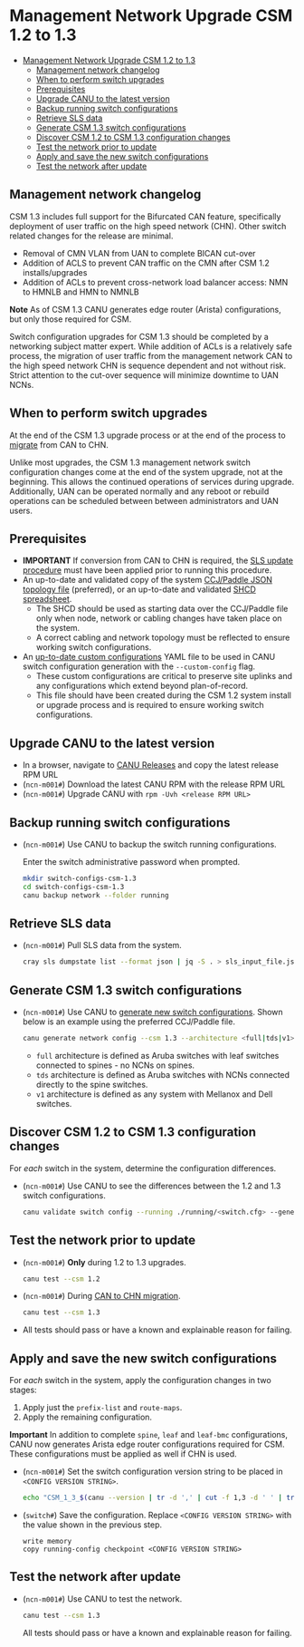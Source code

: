# Management Network Upgrade CSM 1.2 to 1.3

- [Management Network Upgrade CSM 1.2 to 1.3](#management-network-upgrade-csm-12-to-13)
  - [Management network changelog](#management-network-changelog)
  - [When to perform switch upgrades](#when-to-perform-switch-upgrades)
  - [Prerequisites](#prerequisites)
  - [Upgrade CANU to the latest version](#upgrade-canu-to-the-latest-version)
  - [Backup running switch configurations](#backup-running-switch-configurations)
  - [Retrieve SLS data](#retrieve-sls-data)
  - [Generate CSM 1.3 switch configurations](#generate-csm-13-switch-configurations)
  - [Discover CSM 1.2 to CSM 1.3 configuration changes](#discover-csm-12-to-csm-13-configuration-changes)
  - [Test the network prior to update](#test-the-network-prior-to-update)
  - [Apply and save the new switch configurations](#apply-and-save-the-new-switch-configurations)
  - [Test the network after update](#test-the-network-after-update)

## Management network changelog

CSM 1.3 includes full support for the Bifurcated CAN feature, specifically deployment of user traffic on the high speed network (CHN). Other switch related changes for the release are minimal.

- Removal of CMN VLAN from UAN to complete BICAN cut-over
- Addition of ACLS to prevent CAN traffic on the CMN after CSM 1.2 installs/upgrades
- Addition of ACLs to prevent cross-network load balancer access: NMN to HMNLB and HMN to NMNLB

**Note** As of CSM 1.3 CANU generates edge router (Arista) configurations, but only those required for CSM.

Switch configuration upgrades for CSM 1.3 should be completed by a networking subject matter expert.
While addition of ACLs is a relatively safe process, the migration of user traffic from the management network CAN to the high speed network CHN is sequence dependent and not without risk.
Strict attention to the cut-over sequence will minimize downtime to UAN NCNs.

## When to perform switch upgrades

At the end of the CSM 1.3 upgrade process or at the end of the process to [migrate](chn_enable.md) from CAN to CHN.

Unlike most upgrades, the CSM 1.3 management network switch configuration changes come at the end of the system upgrade, not at the beginning. This allows the continued operations of services during upgrade.
Additionally, UAN can be operated normally and any reboot or rebuild operations can be scheduled between between administrators and UAN users.

## Prerequisites

- **IMPORTANT** If conversion from CAN to CHN is required, the [SLS update procedure](chn_enable.md) must have been applied prior to running this procedure.
- An up-to-date and validated copy of the system [CCJ/Paddle JSON topology file](https://github.com/Cray-HPE/canu/tree/main#validate-paddle) (preferred), or an up-to-date and validated [SHCD spreadsheet](https://github.com/Cray-HPE/canu/tree/main#validate-shcd).
  - The SHCD should be used as starting data over the CCJ/Paddle file only when node, network or cabling changes have taken place on the system.
  - A correct cabling and network topology must be reflected to ensure working switch configurations.
- An [up-to-date custom configurations](https://github.com/Cray-HPE/canu/tree/main#generate-switch-configs-including-custom-configurations) YAML file to be used in CANU switch configuration generation with the `--custom-config` flag.
  - These custom configurations are critical to preserve site uplinks and any configurations which extend beyond plan-of-record.
  - This file should have been created during the CSM 1.2 system install or upgrade process and is required to ensure working switch configurations.

## Upgrade CANU to the latest version

- In a browser, navigate to [CANU Releases](https://github.com/Cray-HPE/canu/releases) and copy the latest release RPM URL
- (`ncn-m001#`) Download the latest CANU RPM with the release RPM URL
- (`ncn-m001#`) Upgrade CANU with `rpm -Uvh <release RPM URL>`

## Backup running switch configurations

- (`ncn-m001#`) Use CANU to backup the switch running configurations.

    Enter the switch administrative password when prompted.

     ```bash
     mkdir switch-configs-csm-1.3
     cd switch-configs-csm-1.3
     canu backup network --folder running
     ```

## Retrieve SLS data

- (`ncn-m001#`) Pull SLS data from the system.

  ```bash
  cray sls dumpstate list --format json | jq -S . > sls_input_file.json
  ```

## Generate CSM 1.3 switch configurations

- (`ncn-m001#`) Use CANU to [generate new switch configurations](https://github.com/Cray-HPE/canu/blob/main/docs/generate_network_config.md). Shown below is an example using the preferred CCJ/Paddle file.

   ```bash
   canu generate network config --csm 1.3 --architecture <full|tds|v1> --ccj <system-ccj.json> --custom-config <system-custom-config.yaml> --folder generated --sls-file sls_input_file.json
   ```

  - `full` architecture is defined as Aruba switches with leaf switches connected to spines - no NCNs on spines.
  - `tds` architecture is defined as Aruba switches with NCNs connected directly to the spine switches.
  - `v1` architecture is defined as any system with Mellanox and Dell switches.

## Discover CSM 1.2 to CSM 1.3 configuration changes

For *each* switch in the system, determine the configuration differences.

- (`ncn-m001#`) Use CANU to see the differences between the 1.2 and 1.3 switch configurations.

    ```bash
    canu validate switch config --running ./running/<switch.cfg> --generated ./generated/<switch.cfg> --vendor <aruba|mellanox|dell> --remediation
    ```

## Test the network prior to update

- (`ncn-m001#`) **Only** during 1.2 to 1.3 upgrades.

   ```bash
   canu test --csm 1.2
   ```

- (`ncn-m001#`) During [CAN to CHN migration](chn_enable.md).

   ```bash
   canu test --csm 1.3
   ```

- All tests should pass or have a known and explainable reason for failing.

## Apply and save the new switch configurations

For *each* switch in the system, apply the configuration changes in two stages:

1. Apply just the `prefix-list` and `route-maps`.
1. Apply the remaining configuration.

**Important** In addition to complete `spine`, `leaf` and `leaf-bmc` configurations, CANU now generates Arista edge router configurations required for CSM. These configurations must be applied as well if CHN is used.

- (`ncn-m001#`) Set the switch configuration version string to be placed in `<CONFIG VERSION STRING>`.

   ```bash
   echo "CSM_1_3_$(canu --version | tr -d ',' | cut -f 1,3 -d ' ' | tr ' .' '_' | tr '[:lower:]' '[:upper:]')"
   ```

- (`switch#`) Save the configuration. Replace `<CONFIG VERSION STRING>` with the value shown in the previous step.

   ```text
   write memory
   copy running-config checkpoint <CONFIG VERSION STRING>
   ```

## Test the network after update

- (`ncn-m001#`) Use CANU to test the network.

   ```bash
   canu test --csm 1.3
   ```

   All tests should pass or have a known and explainable reason for failing.
